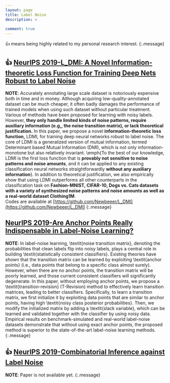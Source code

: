 ```yaml
---
layout: page
title: Label Noise
description: >
  
comment: true
---
```



:+1: means being highly related to my personal research interest. 
{:.message}



## :+1: [NeurIPS 2019-L_DMI: A Novel Information-theoretic Loss Function for Training Deep Nets Robust to Label Noise](https://arxiv.org/pdf/1909.03388.pdf)
**NOTE**: Accurately annotating large scale dataset is notoriously expensive both in time and in money. Although acquiring low-quality-annotated dataset can be much cheaper, it often badly damages the performance of trained models when using such dataset without particular treatment. Various of methods have been proposed for learning with noisy labels. However, **they only handle limited kinds of noise patterns, require auxiliary information (e.g,, the noise transition matrix), or lack theoretical justification.** In this paper, we propose a novel **information-theoretic loss function,** LDMI, for training deep neural networks robust to label noise. The core of LDMI is a generalized version of mutual information, termed Determinant based Mutual Information (DMI), which is not only information-monotone but also relatively invariant. \emph{To the best of our knowledge, LDMI is the first loss function that is **provably not sensitive to noise patterns and noise amounts**, and it can be applied to any existing classification neural networks straightforwardly **without any auxiliary information**}. In addition to theoretical justification, we also empirically show that using LDMI outperforms all other counterparts in the classification task on **Fashion-MNIST, CIFAR-10, Dogs vs. Cats datasets with a variety of synthesized noise patterns and noise amounts as well as a real-world dataset Clothing1M**. <br /> 
Codes are available at [https://github.com/Newbeeer/L_DMI](https://github.com/Newbeeer/L_DMI)
{:.message}



## [NeurIPS 2019-Are Anchor Points Really Indispensable in Label-Noise Learning?](https://arxiv.org/pdf/1906.00189.pdf)
**NOTE**: In label-noise learning, \textit{noise transition matrix}, denoting the probabilities that clean labels flip into noisy labels, plays a central role in building \textit{statistically consistent classifiers}. Existing theories have shown that the transition matrix can be learned by exploiting \textit{anchor points} (i.e., data points that belong to a specific class almost surely). However, when there are no anchor points, the transition matrix will be poorly learned, and those current consistent classifiers will significantly degenerate. In this paper, without employing anchor points, we propose a \textit{transition-revision} (T-Revision) method to effectively learn transition matrices, leading to better classifiers. Specifically, to learn a transition matrix, we first initialize it by exploiting data points that are similar to anchor points, having high \textit{noisy class posterior probabilities}. Then, we modify the initialized matrix by adding a \textit{slack variable}, which can be learned and validated together with the classifier by using noisy data. Empirical results on benchmark-simulated and real-world label-noise datasets demonstrate that without using exact anchor points, the proposed method is superior to the state-of-the-art label-noise learning methods.
{:.message}






## :+1: [NeurIPS 2019-Combinatorial Inference against Label Noise]()
**NOTE**: Paper is not available yet.
{:.message}
